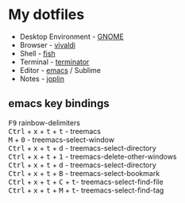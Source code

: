 # My dotfiles

* Desktop Environment - [GNOME](https://gnome.org)
* Browser -  [vivaldi](https://vivaldi.com)
* Shell - [fish](https://fishshell.com)
* Terminal - [terminator](https://gnome-terminator.org)
* Editor - [emacs](https://emacs.org) / Sublime
* Notes - [joplin](https://joplinapp.org)

## emacs key bindings
<kbd>F9</kbd> rainbow-delimiters<br />
<kbd>Ctrl</kbd> + <kbd>x</kbd> + <kbd>t</kbd> + <kbd>t</kbd> - treemacs<br />
<kbd>M</kbd> + <kbd>0</kbd> - treemacs-select-window<br />
<kbd>Ctrl</kbd> + <kbd>x</kbd> + <kbd>t</kbd> + <kbd>d</kbd> - treemacs-select-directory<br />
<kbd>Ctrl</kbd> + <kbd>x</kbd> + <kbd>t</kbd> + <kbd>1</kbd> - treemacs-delete-other-windows<br />
<kbd>Ctrl</kbd> + <kbd>x</kbd> + <kbd>t</kbd> + <kbd>d</kbd> - treemacs-select-directory<br />
<kbd>Ctrl</kbd> + <kbd>x</kbd> + <kbd>t</kbd> + <kbd>B</kbd> - treemacs-select-bookmark<br />
<kbd>Ctrl</kbd> + <kbd>x</kbd> + <kbd>t</kbd> + <kbd>C</kbd> + <kbd>t</kbd>- treemacs-select-find-file<br />
<kbd>Ctrl</kbd> + <kbd>x</kbd> + <kbd>t</kbd> + <kbd>M</kbd> + <kbd>t</kbd>- treemacs-select-find-tag<br />
